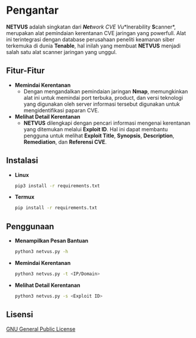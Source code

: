 # Pengantar
**NETVUS** adalah singkatan dari ***Net**work C**V**E V**u**lnerability **S**canner*, merupakan alat pemindaian kerentanan CVE jaringan yang powerfull. Alat ini terintegrasi dengan database perusahaan peneliti keamanan siber terkemuka di dunia **Tenable**, hal inilah yang membuat **NETVUS** menjadi salah satu alat scanner jaringan yang unggul.

## Fitur-Fitur
* **Memindai Kerentanan**
  * Dengan mengandalkan pemindaian jaringan **Nmap**, memungkinkan alat ini untuk memindai port terbuka, product, dan versi teknologi yang digunakan oleh server informasi tersebut digunakan untuk mengidentifikasi paparan CVE.
* **Melihat Detail Kerentanan**
  * **NETVUS** dilengkapi dengan pencari informasi mengenai kerentanan yang ditemukan melalui **Exploit ID**. Hal ini dapat membantu pengguna untuk melihat **Exploit Title**, **Synopsis**, **Description**, **Remediation**, dan **Referensi CVE**.

## Instalasi
* **Linux**
  ```bash
  pip3 install -r requirements.txt
  ```
* **Termux**
  ```bash
  pip install -r requirements.txt
  ```

## Penggunaan
* **Menampilkan Pesan Bantuan**
  ```bash
  python3 netvus.py -h
  ```
* **Memindai Kerentanan**
  ```bash
  python3 netvus.py -t <IP/Domain>
  ```
* **Melihat Detail Kerentanan**
  ```bash
  python3 netvus.py -s <Exploit ID>
  ```
## Lisensi
[GNU General Public License](https://github.com/Gh05t666nero/netvus/blob/main/LICENSE)
